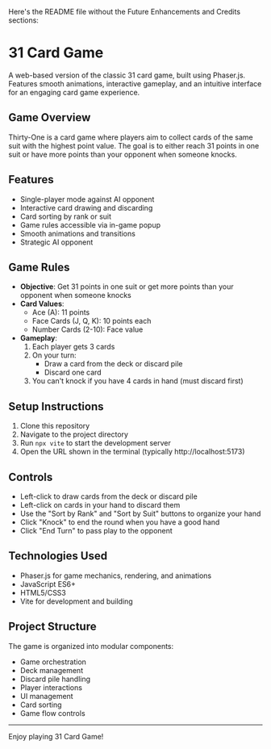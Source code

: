Here's the README file without the Future Enhancements and Credits sections:

# 31 Card Game

A web-based version of the classic 31 card game, built using Phaser.js. Features smooth animations, interactive gameplay, and an intuitive interface for an engaging card game experience.

## Game Overview

Thirty-One is a card game where players aim to collect cards of the same suit with the highest point value. The goal is to either reach 31 points in one suit or have more points than your opponent when someone knocks.

## Features

- Single-player mode against AI opponent
- Interactive card drawing and discarding
- Card sorting by rank or suit
- Game rules accessible via in-game popup
- Smooth animations and transitions
- Strategic AI opponent

## Game Rules

- **Objective**: Get 31 points in one suit or get more points than your opponent when someone knocks
- **Card Values**:
  - Ace (A): 11 points
  - Face Cards (J, Q, K): 10 points each
  - Number Cards (2-10): Face value
- **Gameplay**:
  1. Each player gets 3 cards
  2. On your turn:
     - Draw a card from the deck or discard pile
     - Discard one card
  3. You can't knock if you have 4 cards in hand (must discard first)

## Setup Instructions

1. Clone this repository
2. Navigate to the project directory
3. Run `npx vite` to start the development server
4. Open the URL shown in the terminal (typically http://localhost:5173)

## Controls

- Left-click to draw cards from the deck or discard pile
- Left-click on cards in your hand to discard them
- Use the "Sort by Rank" and "Sort by Suit" buttons to organize your hand
- Click "Knock" to end the round when you have a good hand
- Click "End Turn" to pass play to the opponent

## Technologies Used

- Phaser.js for game mechanics, rendering, and animations
- JavaScript ES6+
- HTML5/CSS3
- Vite for development and building

## Project Structure

The game is organized into modular components:
- Game orchestration
- Deck management
- Discard pile handling
- Player interactions
- UI management
- Card sorting
- Game flow controls

---

Enjoy playing 31 Card Game!
